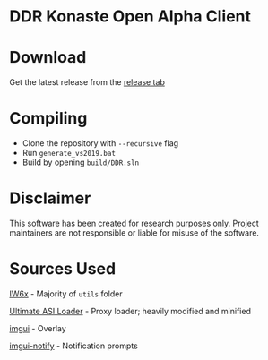 # DDR Konaste Open Alpha Client

# Download
Get the latest release from the [release tab](https://github.com/BttrDrgn/ddr-konaste/releases/latest)

# Compiling
- Clone the repository with `--recursive` flag
- Run `generate_vs2019.bat`
- Build by opening `build/DDR.sln`

# Disclaimer
This software has been created for research purposes only. Project maintainers are not responsible or liable for misuse of the software.

# Sources Used
[IW6x](https://github.com/XLabsProject/iw6x-client) - Majority of `utils` folder

[Ultimate ASI Loader](https://github.com/ThirteenAG/Ultimate-ASI-Loader) - Proxy loader; heavily modified and minified

[imgui](https://github.com/ocornut/imgui) - Overlay

[imgui-notify](https://github.com/patrickcjk/imgui-notify) - Notification prompts
